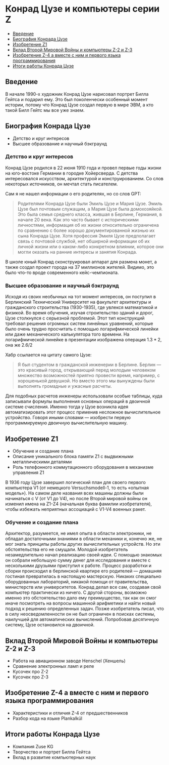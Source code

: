 # Конрад Цузе и компьютеры серии Z
* [Введение](#введение)
* [Биография Конрада Цузе](#биография-конрада-цузе)
* [Изобретение Z1](#изобретение-z1)
* [Вклад Второй Мировой Войны и компьютеры Z-2 и Z-3](#вклад-второй-мировой-войны-и-компьютеры-Z-2-и-Z-3)
* [Изобретение Z-4 а вместе с ним и первого языка программирования](#изобретение-Z-4-а-вместе-с-ним-и-первого-языка-программирования)
* [Итоги работы Конрада Цузе](#итоги-работы-конрада-цузе)

## Введение
В начале 1990-х художник Конрад Цузе нарисовал портрет Билла Гейтса и подарил ему. Это был поколенчески особенный момент истории, потому что Конрад Цузе создал первую в мире ЭВМ, а кто такой Билл Гейтс мы все уже знаем.

## Биография Конрада Цузе
* Детство и круг интересов
* Высшее образование и научный бэкграунд

### Детство и круг интересов
Конрад Цузе родился в 22 июня 1910 года и провел первые годы жизни на юго-востоке Германии в городке Хойерсверда. С детства интересовался искусством, архитектурой и конструированием. Со слов некоторых источников, он мечтал стать писателем.

Сам я не нашел информации о его родителях, но со слов GPT:
> Родителями Конрада Цузе были Эмиль Цузе и Мария Цузе. Эмиль Цузе был почтовым служащим, а Мария Цузе была домохозяйкой. Это была семья среднего класса, жившая в Берлине, Германия, в начале 20 века. Как это часто бывает с историческими личностями, информация об их жизни относительно ограничена по сравнению с более хорошо документированной жизнью их сына Конрада Цузе. Хотя профессия Эмиля Цузе предполагает связь с почтовой службой, нет обширной информации об их личной жизни или о каком-либо конкретном влиянии, которое они могли оказать на ранние интересы и занятия Конрада.

В школе юный Конрад сконструировал аппарат для размена монет, а также создал проект города на 37 миллионов жителей. Видимо, это было что-то вроде современного кейс-чемпионата.

### Высшее образование и научный бэкграунд

Исходя из своих необычных на тот момент интересов, он поступил в Берлинский Технический Университет на факультет архитектуры и гражданского строительства (1930-1935), где увлекся математикой и физикой. Во время обучения, изучая строительство зданий и дорог, Цузе столкнулся с серьезной проблемой. Этот тип конструкций требовал решения огромных систем линейных уравнений, которые было очень трудно просчитать с помощью логарифмической линейки или даже механического калькулятора того времени. На логарифмической линейке в презентации изображена операция $1.3 * 2$, она же $2.6 / 2$

Хабр ссылается на цитату самого Цузе:
> Я был студентом в гражданской инженерии в Берлине. Берлин — это красивый город, открывающий перед молодым человеком множество возможностей приятно провести время, например, с хорошенькой девушкой. Но вместо этого мы вынуждены были выполнять громадные и ужасные расчеты.

Для подобных расчетов инженеры использовали особые таблицы, куда записывали формулы выполнения основных операций в двоичной системе счисления. Именно тогда у Цузе возникла идея автоматизировать этот процесс применив несложное вычислительное устройство. Говоря иными словами — изобрести первую программируемую двоичную вычислительную машину.

## Изобретение Z1
* Обучение и создание плана
* Описание уникального блока памяти Z1 с выдвижными металлическими деталями
* Роль телефонного коммутационного оборудования в механизме управления Z1

В 1936 году Цузе завершил логический план для своего первого компьютера V1 (от немецкого Versuchsmodell-1, то есть «опытная модель»). На самом деле названия всех машины должны были начинаться с V (от V1 до V4), но после Второй мировой войны он изменил имена на Z1-Z4 (начальная буква фамилии изобретателя), чтобы избежать неприятных ассоциаций с V1-V4 военных ракет. 

### Обучение и создание плана
Архитектор, разумеется, не имел опыта в области электроники, не обладал достаточными знаниями в области механики и, конечно же, не мог знать принципы работы других вычислительных устройств. Но эти обстоятельства его не смущали. Молодой изобретатель незамедлительно начал реализацию своей идеи. С помощью знакомых он собрали небольшую сумму денег для исследования и вместе с несколькими друзьями приступил к работе. Процесс разработки и сборки происходил в берлинской квартире его родителей — домашняя гостиная превратилась в настоящую мастерскую. Никаких специально оборудованных лабораторий, никакой помощи от правительства, министерств или университетов. Конрад делал все сам, создавая свой компьютер практически из ничего. С другой стороны, возможно именно это обстоятельство дало ему преимущество, так как он смог иначе посмотреть на вопросы машинной арифметики и найти новый подход к решению определенных задач. Позже изобретатель писал, что в силу неосведомленности он не был ограничен в поисках системы, наилучшей для автоматических вычислений. Попробовав десятичную систему, Цузе остановился на двоичной.
  
## Вклад Второй Мировой Войны и компьютеры Z-2 и Z-3
* Работа на авиационном заводе Henschel (Хеншель)
* Сравнение электронных ламп и реле
* Кусочек про Z-2
* Кусочек про Z-3

## Изобретение Z-4 а вместе с ним и первого языка программирования
* Характеристики и отличия Z-4 от предшественников
* Разбор кода на языке Plankalkül

## Итоги работы Конрада Цузе
* Компания Zuse KG
* Творчество и портрет Билла Гейтса
* Вклад в развитие компьютерных наук
